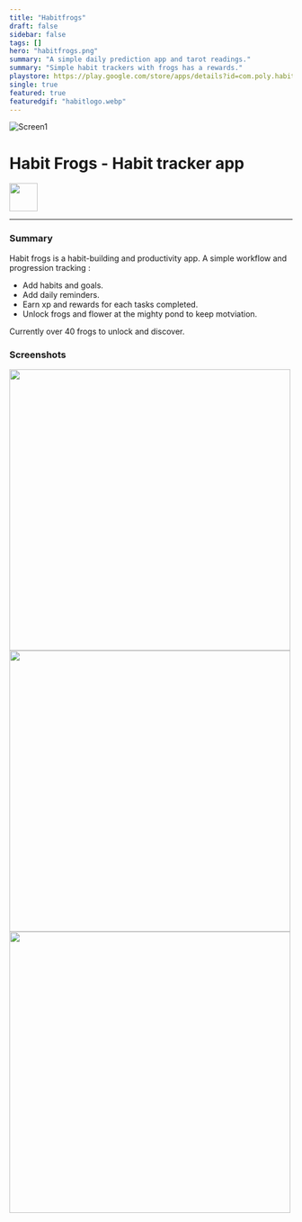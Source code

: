 ```yaml
---
title: "Habitfrogs"
draft: false
sidebar: false
tags: []
hero: "habitfrogs.png"
summary: "A simple daily prediction app and tarot readings."
summary: "Simple habit trackers with frogs has a rewards."
playstore: https://play.google.com/store/apps/details?id=com.poly.habit
single: true
featured: true
featuredgif: "habitlogo.webp"
---
```



![Screen1](/habitlogo.webp)
# Habit Frogs - Habit tracker app
<a href="https://play.google.com/store/apps/details?id=com.poly.habit" target="_blank" rel="noopener noreferrer"> <img height="50" src="/google-play-badge-nopad.png"/></a>

<hr>

### Summary
Habit frogs is a habit-building and productivity app.
A simple workflow and progression tracking :
- Add habits and goals.
- Add daily reminders.
- Earn xp and rewards for each tasks completed.
- Unlock frogs and flower at the mighty pond to keep motviation.

Currently over 40 frogs to unlock and discover.

### Screenshots

<img height="500" src="/ha1.webp"/>
<img height="500" src="/ha2.webp"/>
<img height="500" src="/ha3.webp"/>
